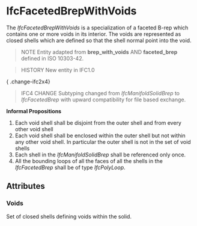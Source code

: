 # IfcFacetedBrepWithVoids

The _IfcFacetedBrepWithVoids_ is a specialization of a faceted B-rep which contains one or more voids in its interior. The voids are represented as closed shells which are defined so that the shell normal point into the void.<!-- end of definition -->

> NOTE  Entity adapted from **brep_with_voids** AND **faceted_brep** defined in ISO 10303-42.

> HISTORY  New entity in IFC1.0

{ .change-ifc2x4}
> IFC4 CHANGE  Subtyping changed from _IfcManifoldSolidBrep_ to _IfcFacetedBrep_ with upward compatibility for file based exchange.



**Informal Propositions**

1. Each void shell shall be disjoint from the outer shell and from every other void shell
2. Each void shell shall be enclosed within the outer shell but not within any other void shell. In particular the outer shell is not in the set of void shells
3. Each shell in the _IfcManifoldSolidBrep_ shall be referenced only once.
4. All the bounding loops of all the faces of all the shells in the _IfcFacetedBrep_ shall be of type _IfcPolyLoop_.

## Attributes

### Voids
Set of closed shells defining voids within the solid.
